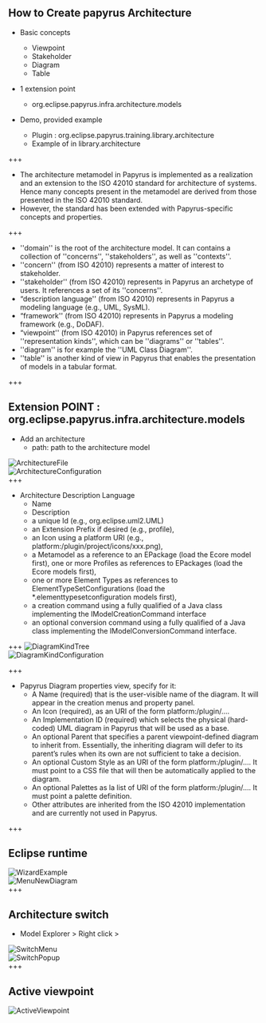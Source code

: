 ## How to Create papyrus Architecture

* Basic concepts
  * Viewpoint
  * Stakeholder
  * Diagram
  * Table

* 1 extension point
  * org.eclipse.papyrus.infra.architecture.models


* Demo, provided example
  * Plugin : org.eclipse.papyrus.training.library.architecture
  * Example of in library.architecture

+++
* The architecture metamodel in Papyrus is implemented as a realization and an extension to the ISO 42010 standard for architecture of systems. Hence many concepts present in the metamodel are derived from those presented in the ISO 42010 standard. 
* However, the standard has been extended with Papyrus-specific concepts and properties.

+++

* ''domain'' is the root of the architecture model. It can contains a collection of ''concerns'', ''stakeholders'', as well as ''contexts''.
* ''concern'' (from ISO 42010) represents a matter of interest to stakeholder.
* ''stakeholder'' (from ISO 42010) represents in Papyrus an archetype of users. It references a set of its ''concerns''.
* “description language'' (from ISO 42010) represents in Papyrus a modeling language (e.g., UML, SysML). 
* “framework'' (from ISO 42010) represents in Papyrus a modeling framework (e.g., DoDAF). 
* “viewpoint'' (from ISO 42010) in Papyrus references set of ''representation kinds'', which can be ''diagrams'' or ''tables''.
* ''diagram'' is for example the ''UML Class Diagram''.
* ''table'' is another kind of view in Papyrus that enables the presentation of models in a tabular format.

+++
## Extension POINT : org.eclipse.papyrus.infra.architecture.models

* Add an architecture
  * path: path to the architecture model

![ArchitectureFile](/org.eclipse.papyrus.training.library.architecture/doc/ArchitectureFile.png)  
![ArchitectureConfiguration](/org.eclipse.papyrus.training.library.architecture/doc/ArchitectureConfiguration.png)  
+++
* Architecture Description Language
  * Name
  * Description
  * a unique Id (e.g., org.eclipse.uml2.UML)
  * an Extension Prefix if desired (e.g., profile), 
  * an Icon using a platform URI (e.g., platform:/plugin/project/icons/xxx.png), 
  * a Metamodel as a reference to an EPackage (load the Ecore model first), one or more Profiles as references to EPackages (load the Ecore models first), 
  * one or more Element Types as references to ElementTypeSetConfigurations (load the *.elementtypesetconfiguration models first), 
  * a creation command using a fully qualified of a Java class implementing the IModelCreationCommand interface
  * an optional conversion command using a fully qualified of a Java class implementing the IModelConversionCommand interface.


+++
![DiagramKindTree](/org.eclipse.papyrus.training.library.architecture/doc/DiagramKindTree.png)  
![DiagramKindConfiguration](/org.eclipse.papyrus.training.library.architecture/doc/DiagramKindConfiguration.png)  

+++


* Papyrus Diagram properties view, specify for it: 
  * A Name (required) that is the user-visible name of the diagram. It will appear in the creation menus and property panel. 
  * An Icon (required), as an URI of the form platform:/plugin/.... 
  * An Implementation ID (required) which selects the physical (hard-coded) UML diagram in Papyrus that will be used as a base.
  * An optional Parent that specifies a parent viewpoint-defined diagram to inherit from. Essentially, the inheriting diagram will defer to its parent’s rules when its own are not sufficient to take a decision. 
  * An optional Custom Style as an URI of the form platform:/plugin/.... It must point to a CSS file that will then be automatically applied to the diagram. 
  * An optional Palettes as la list of URI of the form platform:/plugin/.... It must point a palette definition. 
  * Other attributes are inherited from the ISO 42010 implementation and are currently not used in Papyrus.


+++
## Eclipse runtime


![WizardExample](/org.eclipse.papyrus.training.library.architecture/doc/WizardExample.png)  
![MenuNewDiagram](/org.eclipse.papyrus.training.library.architecture/doc/MenuNewDiagram.png)  
+++
## Architecture switch

* Model Explorer > Right click > 

![SwitchMenu](/org.eclipse.papyrus.training.library.architecture/doc/SwitchMenu.png)  
![SwitchPopup](/org.eclipse.papyrus.training.library.architecture/doc/SwitchPopup.png)  
+++
## Active viewpoint

![ActiveViewpoint](/org.eclipse.papyrus.training.library.architecture/doc/ActiveViewpoint.png)  









